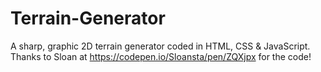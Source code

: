 # Terrain-Generator
A sharp, graphic 2D terrain generator coded in HTML, CSS &amp; JavaScript. Thanks to Sloan at https://codepen.io/Sloansta/pen/ZQXjpx for the code!
